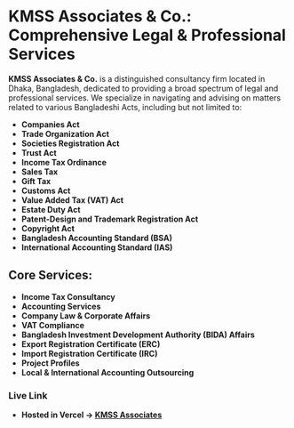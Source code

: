 # KMSS Associates & Co.: Comprehensive Legal & Professional Services

**KMSS Associates & Co.** is a distinguished consultancy firm located in Dhaka, Bangladesh, dedicated to providing a broad spectrum of legal and professional services. We specialize in navigating and advising on matters related to various Bangladeshi Acts, including but not limited to:

- **Companies Act**
- **Trade Organization Act**
- **Societies Registration Act**
- **Trust Act**
- **Income Tax Ordinance**
- **Sales Tax**
- **Gift Tax**
- **Customs Act**
- **Value Added Tax (VAT) Act**
- **Estate Duty Act**
- **Patent-Design and Trademark Registration Act**
- **Copyright Act**
- **Bangladesh Accounting Standard (BSA)**
- **International Accounting Standard (IAS)**

## Core Services:

- **Income Tax Consultancy**
- **Accounting Services**
- **Company Law & Corporate Affairs**
- **VAT Compliance**
- **Bangladesh Investment Development Authority (BIDA) Affairs**
- **Export Registration Certificate (ERC)**
- **Import Registration Certificate (IRC)**
- **Project Profiles**
- **Local & International Accounting Outsourcing**

### Live Link

- **Hosted in Vercel -> [KMSS Associates](https://kmssassociates.vercel.app)**

